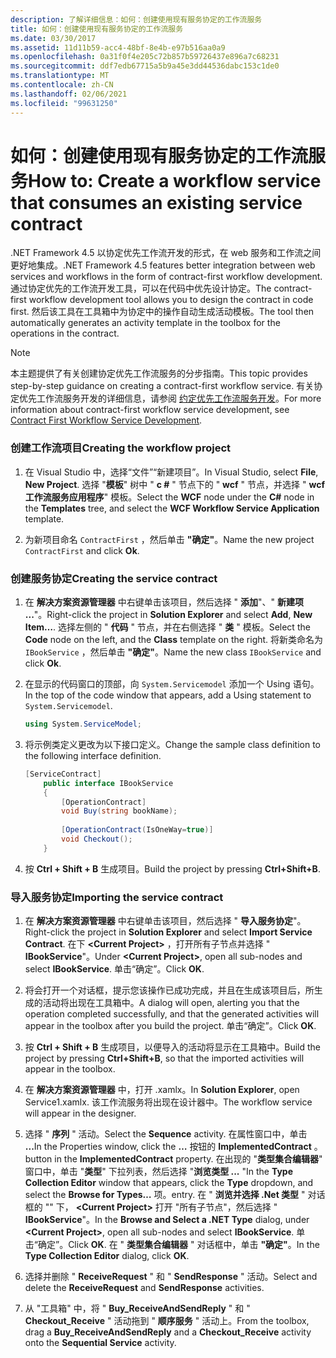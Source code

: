 ```yaml
---
description: 了解详细信息：如何：创建使用现有服务协定的工作流服务
title: 如何：创建使用现有服务协定的工作流服务
ms.date: 03/30/2017
ms.assetid: 11d11b59-acc4-48bf-8e4b-e97b516aa0a9
ms.openlocfilehash: 0a31f0f4e205c72b857b59726437e896a7c68231
ms.sourcegitcommit: ddf7edb67715a5b9a45e3dd44536dabc153c1de0
ms.translationtype: MT
ms.contentlocale: zh-CN
ms.lasthandoff: 02/06/2021
ms.locfileid: "99631250"
---
```

# <a name="how-to-create-a-workflow-service-that-consumes-an-existing-service-contract"></a><span data-ttu-id="e5199-103">如何：创建使用现有服务协定的工作流服务</span><span class="sxs-lookup"><span data-stu-id="e5199-103">How to: Create a workflow service that consumes an existing service contract</span></span>

<span data-ttu-id="e5199-104">.NET Framework 4.5 以协定优先工作流开发的形式，在 web 服务和工作流之间更好地集成。</span><span class="sxs-lookup"><span data-stu-id="e5199-104">.NET Framework 4.5 features better integration between web services and workflows in the form of contract-first workflow development.</span></span> <span data-ttu-id="e5199-105">通过协定优先的工作流开发工具，可以在代码中优先设计协定。</span><span class="sxs-lookup"><span data-stu-id="e5199-105">The contract-first workflow development tool allows you to design the contract in code first.</span></span> <span data-ttu-id="e5199-106">然后该工具在工具箱中为协定中的操作自动生成活动模板。</span><span class="sxs-lookup"><span data-stu-id="e5199-106">The tool then automatically generates an activity template in the toolbox for the operations in the contract.</span></span>  
  
> [!NOTE]
> <span data-ttu-id="e5199-107">本主题提供了有关创建协定优先工作流服务的分步指南。</span><span class="sxs-lookup"><span data-stu-id="e5199-107">This topic provides step-by-step guidance on creating a contract-first workflow service.</span></span> <span data-ttu-id="e5199-108">有关协定优先工作流服务开发的详细信息，请参阅 [约定优先工作流服务开发](contract-first-workflow-service-development.md)。</span><span class="sxs-lookup"><span data-stu-id="e5199-108">For more information about contract-first workflow service development, see [Contract First Workflow Service Development](contract-first-workflow-service-development.md).</span></span>  
  
### <a name="creating-the-workflow-project"></a><span data-ttu-id="e5199-109">创建工作流项目</span><span class="sxs-lookup"><span data-stu-id="e5199-109">Creating the workflow project</span></span>  
  
1. <span data-ttu-id="e5199-110">在 Visual Studio 中，选择“文件”“新建项目”。</span><span class="sxs-lookup"><span data-stu-id="e5199-110">In Visual Studio, select **File**, **New Project**.</span></span> <span data-ttu-id="e5199-111">选择 "**模板**" 树中 " **c #** " 节点下的 " **wcf** " 节点，并选择 " **wcf 工作流服务应用程序**" 模板。</span><span class="sxs-lookup"><span data-stu-id="e5199-111">Select the **WCF** node under the **C#** node in the **Templates** tree, and select the **WCF Workflow Service Application** template.</span></span>  
  
2. <span data-ttu-id="e5199-112">为新项目命名 `ContractFirst` ，然后单击 **"确定"**。</span><span class="sxs-lookup"><span data-stu-id="e5199-112">Name the new project `ContractFirst` and click **Ok**.</span></span>  
  
### <a name="creating-the-service-contract"></a><span data-ttu-id="e5199-113">创建服务协定</span><span class="sxs-lookup"><span data-stu-id="e5199-113">Creating the service contract</span></span>  
  
1. <span data-ttu-id="e5199-114">在 **解决方案资源管理器** 中右键单击该项目，然后选择 " **添加**"、" **新建项 ...**"。</span><span class="sxs-lookup"><span data-stu-id="e5199-114">Right-click the project in **Solution Explorer** and select **Add**, **New Item…**.</span></span> <span data-ttu-id="e5199-115">选择左侧的 " **代码** " 节点，并在右侧选择 " **类** " 模板。</span><span class="sxs-lookup"><span data-stu-id="e5199-115">Select the **Code** node on the left, and the **Class** template on the right.</span></span> <span data-ttu-id="e5199-116">将新类命名为 `IBookService` ，然后单击 **"确定"**。</span><span class="sxs-lookup"><span data-stu-id="e5199-116">Name the new class `IBookService` and click **Ok**.</span></span>  
  
2. <span data-ttu-id="e5199-117">在显示的代码窗口的顶部，向 `System.Servicemodel` 添加一个 Using 语句。</span><span class="sxs-lookup"><span data-stu-id="e5199-117">In the top of the code window that appears, add a Using statement to `System.Servicemodel`.</span></span>  
  
    ```csharp  
    using System.ServiceModel;  
    ```  
  
3. <span data-ttu-id="e5199-118">将示例类定义更改为以下接口定义。</span><span class="sxs-lookup"><span data-stu-id="e5199-118">Change the sample class definition to the following interface definition.</span></span>  
  
    ```csharp  
    [ServiceContract]  
        public interface IBookService  
        {  
            [OperationContract]  
            void Buy(string bookName);  
  
            [OperationContract(IsOneWay=true)]  
            void Checkout();  
        }  
    ```  
  
4. <span data-ttu-id="e5199-119">按 **Ctrl + Shift + B** 生成项目。</span><span class="sxs-lookup"><span data-stu-id="e5199-119">Build the project by pressing **Ctrl+Shift+B**.</span></span>  
  
### <a name="importing-the-service-contract"></a><span data-ttu-id="e5199-120">导入服务协定</span><span class="sxs-lookup"><span data-stu-id="e5199-120">Importing the service contract</span></span>  
  
1. <span data-ttu-id="e5199-121">在 **解决方案资源管理器** 中右键单击该项目，然后选择 " **导入服务协定**"。</span><span class="sxs-lookup"><span data-stu-id="e5199-121">Right-click the project in **Solution Explorer** and select **Import Service Contract**.</span></span> <span data-ttu-id="e5199-122">在下 **\<Current Project>** ，打开所有子节点并选择 " **IBookService**"。</span><span class="sxs-lookup"><span data-stu-id="e5199-122">Under **\<Current Project>**, open all sub-nodes and select **IBookService**.</span></span> <span data-ttu-id="e5199-123">单击“确定”。</span><span class="sxs-lookup"><span data-stu-id="e5199-123">Click **OK**.</span></span>  
  
2. <span data-ttu-id="e5199-124">将会打开一个对话框，提示您该操作已成功完成，并且在生成该项目后，所生成的活动将出现在工具箱中。</span><span class="sxs-lookup"><span data-stu-id="e5199-124">A dialog will open, alerting you that the operation completed successfully, and that the generated activities will appear in the toolbox after you build the project.</span></span> <span data-ttu-id="e5199-125">单击“确定”。</span><span class="sxs-lookup"><span data-stu-id="e5199-125">Click **OK**.</span></span>  
  
3. <span data-ttu-id="e5199-126">按 **Ctrl + Shift + B** 生成项目，以便导入的活动将显示在工具箱中。</span><span class="sxs-lookup"><span data-stu-id="e5199-126">Build the project by pressing **Ctrl+Shift+B**, so that the imported activities will appear in the toolbox.</span></span>  
  
4. <span data-ttu-id="e5199-127">在 **解决方案资源管理器** 中，打开 .xamlx。</span><span class="sxs-lookup"><span data-stu-id="e5199-127">In **Solution Explorer**, open Service1.xamlx.</span></span> <span data-ttu-id="e5199-128">该工作流服务将出现在设计器中。</span><span class="sxs-lookup"><span data-stu-id="e5199-128">The workflow service will appear in the designer.</span></span>  
  
5. <span data-ttu-id="e5199-129">选择 " **序列** " 活动。</span><span class="sxs-lookup"><span data-stu-id="e5199-129">Select the **Sequence** activity.</span></span> <span data-ttu-id="e5199-130">在属性窗口中，单击 **...**</span><span class="sxs-lookup"><span data-stu-id="e5199-130">In the Properties window, click the **…**</span></span> <span data-ttu-id="e5199-131">按钮的 **ImplementedContract** 。</span><span class="sxs-lookup"><span data-stu-id="e5199-131">button in the **ImplementedContract** property.</span></span> <span data-ttu-id="e5199-132">在出现的 "**类型集合编辑器**" 窗口中，单击 "**类型**" 下拉列表，然后选择 "**浏览类型 ...** "</span><span class="sxs-lookup"><span data-stu-id="e5199-132">In the **Type Collection Editor** window that appears, click the **Type** dropdown, and select the **Browse for Types…**</span></span> <span data-ttu-id="e5199-133">项。</span><span class="sxs-lookup"><span data-stu-id="e5199-133">entry.</span></span> <span data-ttu-id="e5199-134">在 " **浏览并选择 .Net 类型** " 对话框的 "" 下， **\<Current Project>** 打开 "所有子节点"，然后选择 " **IBookService**"。</span><span class="sxs-lookup"><span data-stu-id="e5199-134">In the **Browse and Select a .NET Type** dialog, under **\<Current Project>**, open all sub-nodes and select **IBookService**.</span></span> <span data-ttu-id="e5199-135">单击“确定”。</span><span class="sxs-lookup"><span data-stu-id="e5199-135">Click **OK**.</span></span> <span data-ttu-id="e5199-136">在 " **类型集合编辑器** " 对话框中，单击 **"确定"**。</span><span class="sxs-lookup"><span data-stu-id="e5199-136">In the **Type Collection Editor** dialog, click **OK**.</span></span>  
  
6. <span data-ttu-id="e5199-137">选择并删除 " **ReceiveRequest** " 和 " **SendResponse** " 活动。</span><span class="sxs-lookup"><span data-stu-id="e5199-137">Select and delete the **ReceiveRequest** and **SendResponse** activities.</span></span>  
  
7. <span data-ttu-id="e5199-138">从 "工具箱" 中，将 " **Buy_ReceiveAndSendReply** " 和 " **Checkout_Receive** " 活动拖到 " **顺序服务** " 活动上。</span><span class="sxs-lookup"><span data-stu-id="e5199-138">From the toolbox, drag a **Buy_ReceiveAndSendReply** and a **Checkout_Receive** activity onto the **Sequential Service** activity.</span></span>
